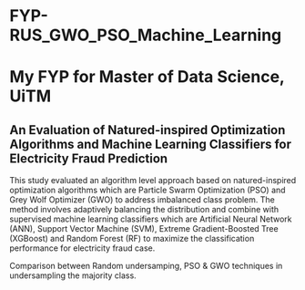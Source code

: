 # FYP-RUS_GWO_PSO_Machine_Learning

# My FYP for Master of Data Science, UiTM

## An Evaluation of Natured-inspired Optimization Algorithms and Machine Learning Classifiers for Electricity Fraud Prediction

This study evaluated an algorithm level approach based on natured-inspired optimization algorithms which are Particle Swarm
Optimization (PSO) and Grey Wolf Optimizer (GWO) to address imbalanced class problem. The method involves adaptively balancing the distribution and combine with supervised machine learning classifiers which are Artificial Neural Network (ANN),
Support Vector Machine (SVM), Extreme Gradient-Boosted Tree (XGBoost) and Random Forest (RF) to maximize the classification performance for electricity fraud case. 

Comparison between Random undersamping, PSO & GWO techniques in undersampling the majority class.
